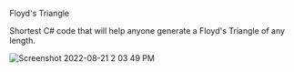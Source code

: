 Floyd's Triangle

Shortest C# code that will help anyone generate a Floyd's Triangle of any length.

![Screenshot 2022-08-21 2 03 49 PM](https://user-images.githubusercontent.com/92240128/185782836-592979fb-a04b-472a-87f9-2c83a96b16b7.png)

